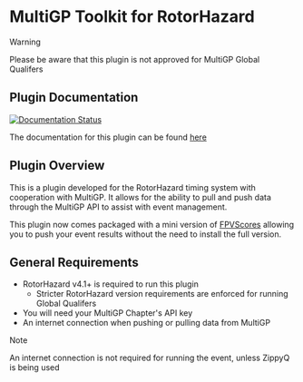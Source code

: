 # MultiGP Toolkit for RotorHazard

> [!WARNING]
> Please be aware that this plugin is not approved for MultiGP Global Qualifers 

## Plugin Documentation

[![Documentation Status](https://readthedocs.org/projects/multigp-toolkit/badge/?version=latest)](https://multigp-toolkit.readthedocs.io/en/latest/?badge=latest)

The documentation for this plugin can be found [here](https://multigp-toolkit.readthedocs.io/)

## Plugin Overview

This is a plugin developed for the RotorHazard timing system with cooperation with MultiGP. It allows for the ability to pull and push data through the MultiGP API to assist with event management.

This plugin now comes packaged with a mini version of [FPVScores](https://github.com/FPVScores/FPVScores) allowing you to push your event results without the need to install the full version.

## General Requirements

- RotorHazard v4.1+ is required to run this plugin
   - Stricter RotorHazard version requirements are enforced for running Global Qualifers
- You will need your MultiGP Chapter's API key
- An internet connection when pushing or pulling data from MultiGP

> [!NOTE]
> An internet connection is not required for running the event, unless ZippyQ is being used